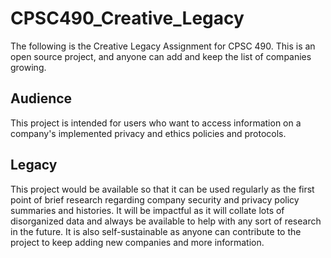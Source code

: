 # CPSC490_Creative_Legacy
The following is the Creative Legacy Assignment for CPSC 490. 
This is an open source project, and anyone can add and keep the list of companies growing. 


## Audience
This project is intended for users who want to access information on a company's implemented privacy and ethics policies and protocols. 

## Legacy
This project would be available so that it can be used regularly as the first point of brief research regarding company security and privacy policy summaries and histories. It will be impactful as it will collate lots of disorganized data and always be available to help with any sort of research in the future. It is also self-sustainable as anyone can contribute to the project to keep adding new companies and more information. 

